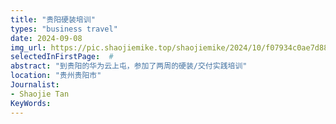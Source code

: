 ```yaml
---
title: "贵阳硬装培训"
types: "business travel"
date: 2024-09-08
img_url: https://pic.shaojiemike.top/shaojiemike/2024/10/f07934c0ae7d88e76465cb4d1bd20c4b.jpg
selectedInFirstPage:  # 
abstract: "到贵阳的华为云上屯，参加了两周的硬装/交付实践培训"
location: "贵州贵阳市"
Journalist:
- Shaojie Tan
KeyWords:
---
```

